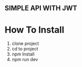 ## SIMPLE API WITH JWT

# How To Install

1. clone project
2. cd to project
3. npm Install
4. npm run dev
